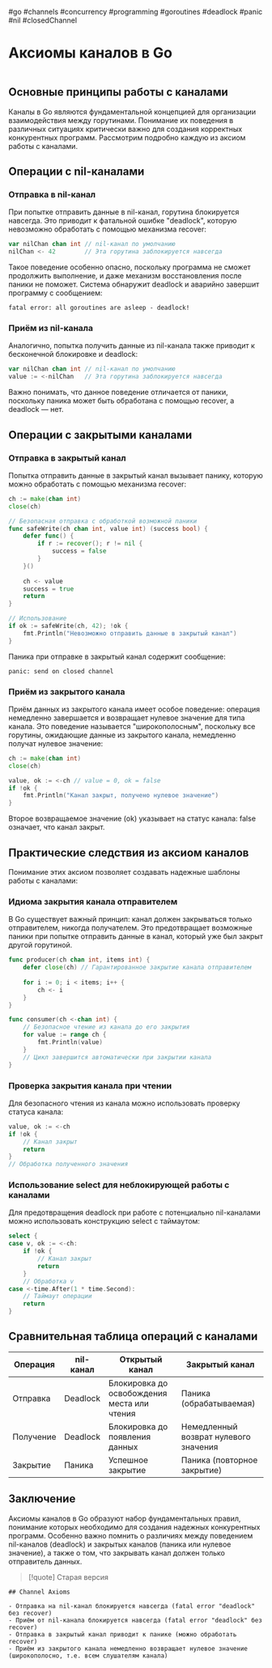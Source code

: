 #go #channels #concurrency #programming #goroutines #deadlock #panic #nil #closedChannel

# Аксиомы каналов в Go

```table-of-contents
```

## Основные принципы работы с каналами

Каналы в Go являются фундаментальной концепцией для организации взаимодействия между горутинами. Понимание их поведения в различных ситуациях критически важно для создания корректных конкурентных программ. Рассмотрим подробно каждую из аксиом работы с каналами.

## Операции с nil-каналами

### Отправка в nil-канал

При попытке отправить данные в nil-канал, горутина блокируется навсегда. Это приводит к фатальной ошибке "deadlock", которую невозможно обработать с помощью механизма recover:

```go
var nilChan chan int // nil-канал по умолчанию
nilChan <- 42        // Эта горутина заблокируется навсегда
```

Такое поведение особенно опасно, поскольку программа не сможет продолжить выполнение, и даже механизм восстановления после паники не поможет. Система обнаружит deadlock и аварийно завершит программу с сообщением:

```
fatal error: all goroutines are asleep - deadlock!
```

### Приём из nil-канала

Аналогично, попытка получить данные из nil-канала также приводит к бесконечной блокировке и deadlock:

```go
var nilChan chan int // nil-канал по умолчанию
value := <-nilChan   // Эта горутина заблокируется навсегда
```

Важно понимать, что данное поведение отличается от паники, поскольку паника может быть обработана с помощью recover, а deadlock — нет.

## Операции с закрытыми каналами

### Отправка в закрытый канал

Попытка отправить данные в закрытый канал вызывает панику, которую можно обработать с помощью механизма recover:

```go
ch := make(chan int)
close(ch)

// Безопасная отправка с обработкой возможной паники
func safeWrite(ch chan int, value int) (success bool) {
    defer func() {
        if r := recover(); r != nil {
            success = false
        }
    }()
    
    ch <- value
    success = true
    return
}

// Использование
if ok := safeWrite(ch, 42); !ok {
    fmt.Println("Невозможно отправить данные в закрытый канал")
}
```

Паника при отправке в закрытый канал содержит сообщение:

```
panic: send on closed channel
```

### Приём из закрытого канала

Приём данных из закрытого канала имеет особое поведение: операция немедленно завершается и возвращает нулевое значение для типа канала. Это поведение называется "широкополосным", поскольку все горутины, ожидающие данные из закрытого канала, немедленно получат нулевое значение:

```go
ch := make(chan int)
close(ch)

value, ok := <-ch // value = 0, ok = false
if !ok {
    fmt.Println("Канал закрыт, получено нулевое значение")
}
```

Второе возвращаемое значение (ok) указывает на статус канала: false означает, что канал закрыт.

## Практические следствия из аксиом каналов

Понимание этих аксиом позволяет создавать надежные шаблоны работы с каналами:

### Идиома закрытия канала отправителем

В Go существует важный принцип: канал должен закрываться только отправителем, никогда получателем. Это предотвращает возможные паники при попытке отправить данные в канал, который уже был закрыт другой горутиной.

```go
func producer(ch chan int, items int) {
    defer close(ch) // Гарантированное закрытие канала отправителем
    
    for i := 0; i < items; i++ {
        ch <- i
    }
}

func consumer(ch <-chan int) {
    // Безопасное чтение из канала до его закрытия
    for value := range ch {
        fmt.Println(value)
    }
    // Цикл завершится автоматически при закрытии канала
}
```

### Проверка закрытия канала при чтении

Для безопасного чтения из канала можно использовать проверку статуса канала:

```go
value, ok := <-ch
if !ok {
    // Канал закрыт
    return
}
// Обработка полученного значения
```

### Использование select для неблокирующей работы с каналами

Для предотвращения deadlock при работе с потенциально nil-каналами можно использовать конструкцию select с таймаутом:

```go
select {
case v, ok := <-ch:
    if !ok {
        // Канал закрыт
        return
    }
    // Обработка v
case <-time.After(1 * time.Second):
    // Таймаут операции
    return
}
```

## Сравнительная таблица операций с каналами

| Операция | nil-канал | Открытый канал | Закрытый канал |
|----------|-----------|----------------|----------------|
| Отправка | Deadlock  | Блокировка до освобождения места или чтения | Паника (обрабатываемая) |
| Получение | Deadlock  | Блокировка до появления данных | Немедленный возврат нулевого значения |
| Закрытие | Паника    | Успешное закрытие | Паника (повторное закрытие) |

## Заключение

Аксиомы каналов в Go образуют набор фундаментальных правил, понимание которых необходимо для создания надежных конкурентных программ. Особенно важно помнить о различиях между поведением nil-каналов (deadlock) и закрытых каналов (паника или нулевое значение), а также о том, что закрывать канал должен только отправитель данных.


>[!quote] Старая версия
```
## Channel Axioms

- Отправка на nil-канал блокируется навсегда (fatal error "deadlock" без recover)
- Приём от nil-канала блокируется навсегда (fatal error "deadlock" без recover)
- Отправка в закрытый канал приводит к панике (можно обработать recover)
- Приём из закрытого канала немедленно возвращает нулевое значение (широкополосно, т.е. всем слушателям канала)
```


